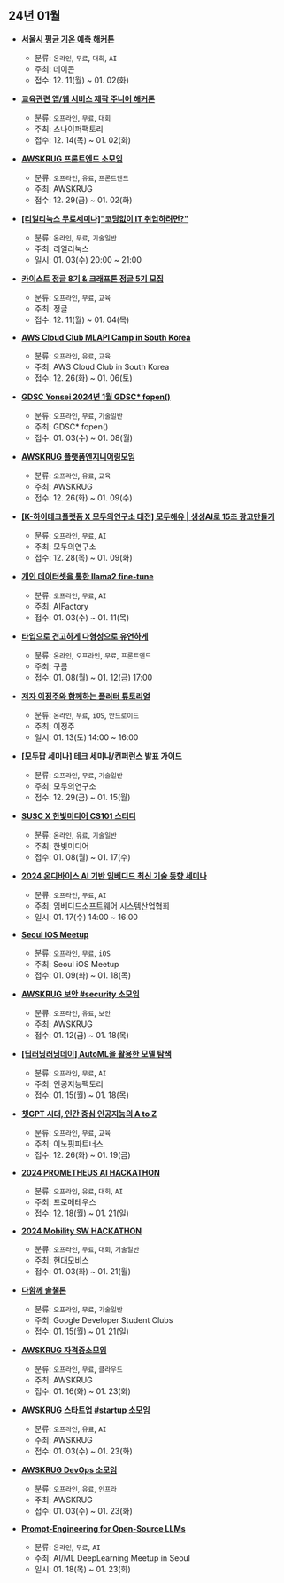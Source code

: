 ## 24년 01월
- __[서울시 평균 기온 예측 해커톤](https://dacon.io/competitions/official/236200/overview/description)__
  - 분류: `온라인`, `무료`, `대회`, `AI`
  - 주최: 데이콘
  - 접수: 12. 11(월) ~ 01. 02(화)

- __[교육관련 앱/웹 서비스 제작 주니어 해커톤](https://sniperfactory.com/course/j5duwrtxkol7hb2)__
  - 분류: `오프라인`, `무료`, `대회`
  - 주최: 스나이퍼팩토리
  - 접수: 12. 14(목) ~ 01. 02(화)
- __[AWSKRUG 프론트엔드 소모임](https://www.meetup.com/awskrug/events/298106517/)__
  - 분류: `오프라인`, `유료`, `프론트엔드`
  - 주최: AWSKRUG
  - 접수: 12. 29(금) ~ 01. 02(화)
- __[[리얼리눅스 무료세미나]"코딩없이 IT 취업하려면?"](https://event-us.kr/hcmy8aalnjac/event/75977)__
  - 분류: `온라인`, `무료`, `기술일반`
  - 주최: 리얼리눅스
  - 일시: 01. 03(수) 20:00 ~ 21:00
- __[카이스트 정글 8기 & 크래프톤 정글 5기 모집](https://www.wanted.co.kr/events/swjungle)__
  - 분류: `오프라인`, `무료`, `교육`
  - 주최: 정글
  - 접수: 12. 11(월) ~ 01. 04(목)
- __[AWS Cloud Club MLAPI Camp in South Korea](https://www.meetup.com/ko-KR/aws-cloud-club-in-south-korea/events/298104583/)__
  - 분류: `오프라인`, `유료`, `교육`
  - 주최: AWS Cloud Club in South Korea
  - 접수: 12. 26(화) ~ 01. 06(토)
- __[GDSC Yonsei 2024년 1월 GDSC* fopen()](https://festa.io/events/4578)__
  - 분류: `오프라인`, `무료`, `기술일반`
  - 주최: GDSC* fopen()
  - 접수: 01. 03(수) ~ 01. 08(월)
- __[AWSKRUG 플랫폼엔지니어링모임](https://www.meetup.com/ko-KR/awskrug/events/298048627/)__
  - 분류: `오프라인`, `유료`, `교육`
  - 주최: AWSKRUG
  - 접수: 12. 26(화) ~ 01. 09(수)
- __[[K-하이테크플랫폼 X 모두의연구소 대전] 모두해유 | 생성AI로 15초 광고만들기](https://event-us.kr/modu/event/76538)__
  - 분류: `오프라인`, `무료`, `AI`
  - 주최: 모두의연구소
  - 접수: 12. 28(목) ~ 01. 09(화)
- __[개인 데이터셋을 통한 llama2 fine-tune](https://aifactory.space/task/2716/discussion/815)__
  - 분류: `오프라인`, `무료`, `AI`
  - 주최: AIFactory
  - 접수: 01. 03(수) ~ 01. 11(목)
- __[타입으로 견고하게 다형성으로 유연하게](https://festa.io/events/4592)__
  - 분류: `온라인`, `오프라인`, `무료`, `프론트엔드`
  - 주최: 구름
  - 접수: 01. 08(월) ~ 01. 12(금) 17:00
- __[저자 이정주와 함께하는 플러터 튜토리얼](https://docs.google.com/forms/d/e/1FAIpQLSfVaS1AMSQm7jf7rgX4pAxiEot6LE_mJq_b28Xem9oCDbWcEg/viewform)__
  - 분류: `온라인`, `무료`, `iOS`, `안드로이드`
  - 주최: 이정주
  - 일시: 01. 13(토) 14:00 ~ 16:00
- __[[모두팝 세미나] 테크 세미나/컨퍼런스 발표 가이드](https://festa.io/events/4570)__
  - 분류: `오프라인`, `무료`, `기술일반`
  - 주최: 모두의연구소
  - 접수: 12. 29(금) ~ 01. 15(월)
- __[SUSC X 한빛미디어 CS101 스터디](https://festa.io/events/4594)__
  - 분류: `온라인`, `유료`, `기술일반`
  - 주최: 한빛미디어
  - 접수: 01. 08(월) ~ 01. 17(수)
- __[2024 온디바이스 AI 기반 임베디드 최신 기술 동향 세미나](https://www.kessia.kr/eventnedu/event_edu_view.php?idx=8)__
  - 분류: `오프라인`, `무료`, `AI`
  - 주최: 임베디드소프트웨어 시스템산업협회
  - 일시: 01. 17(수) 14:00 ~ 16:00
- __[Seoul iOS Meetup](https://www.meetup.com/ko-KR/seoul-ios-meetup/events/298143591/)__
  - 분류: `오프라인`, `무료`, `iOS`
  - 주최: Seoul iOS Meetup
  - 접수: 01. 09(화) ~ 01. 18(목)
- __[AWSKRUG 보안 #security 소모임](https://www.meetup.com/awskrug/events/298348196/)__
  - 분류: `오프라인`, `유료`, `보안`
  - 주최: AWSKRUG
  - 접수: 01. 12(금) ~ 01. 18(목)
- __[[딥러닝러닝데이] AutoML을 활용한 모델 탐색](https://aifactory.space/task/2717/discussion/816)__
  - 분류: `오프라인`, `무료`, `AI`
  - 주최: 인공지능팩토리
  - 접수: 01. 15(월) ~ 01. 18(목)
- __[챗GPT 시대, 인간 중심 인공지능의 A to Z](https://onoffmix.com/event/291340)__
  - 분류: `오프라인`, `무료`, `교육`
  - 주최: 이노핏파트너스
  - 접수: 12. 26(화) ~ 01. 19(금)
- __[2024 PROMETHEUS AI HACKATHON](https://prometheus-ai.net/hackathon)__
  - 분류: `오프라인`, `유료`, `대회`, `AI`
  - 주최: 프로메테우스
  - 접수: 12. 18(월) ~ 01. 21(일)
- __[2024 Mobility SW HACKATHON](https://hmg-scholar.recruiter.co.kr/app/jobnotice/view?systemKindCode=MRS2&jobnoticeSn=166305)__
  - 분류: `오프라인`, `무료`, `대회`, `기술일반`
  - 주최: 현대모비스
  - 접수: 01. 03(화) ~ 01. 21(월)
- __[다함께 솔챌톤](https://festa.io/events/4628/)__
  - 분류: `오프라인`, `무료`, `기술일반`
  - 주최: Google Developer Student Clubs
  - 접수: 01. 15(월) ~ 01. 21(일)
- __[AWSKRUG 자격증소모임](https://www.meetup.com/awskrug/events/298315375/)__
  - 분류: `오프라인`, `무료`, `클라우드`
  - 주최: AWSKRUG
  - 접수: 01. 16(화) ~ 01. 23(화)
- __[AWSKRUG 스타트업 #startup 소모임](https://www.meetup.com/awskrug/events/298295929/)__
  - 분류: `오프라인`, `유료`, `AI`
  - 주최: AWSKRUG
  - 접수: 01. 03(수) ~ 01. 23(화)
- __[AWSKRUG DevOps 소모임](https://www.meetup.com/awskrug/events/298273426/)__
  - 분류: `오프라인`, `유료`, `인프라`
  - 주최: AWSKRUG
  - 접수: 01. 03(수) ~ 01. 23(화)
- __[Prompt-Engineering for Open-Source LLMs](https://www.meetup.com/data-scientist-meetup-in-seoul/events/298409786/)__
  - 분류: `온라인`, `무료`, `AI`
  - 주최: AI/ML DeepLearning Meetup in Seoul
  - 일시: 01. 18(목) ~ 01. 23(화)